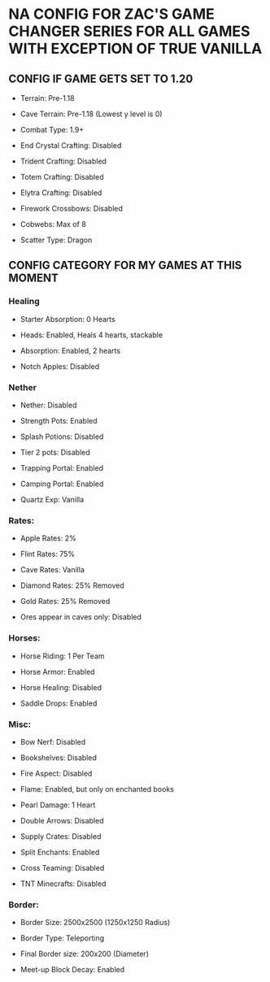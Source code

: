 # NA CONFIG FOR ZAC'S GAME CHANGER SERIES FOR ALL GAMES WITH EXCEPTION OF TRUE VANILLA

## CONFIG IF GAME GETS SET TO 1.20

- Terrain: Pre-1.18

- Cave Terrain: Pre-1.18 (Lowest y level is 0)

- Combat Type: 1.9+

- End Crystal Crafting: Disabled

- Trident Crafting: Disabled

- Totem Crafting: Disabled

- Elytra Crafting: Disabled

- Firework Crossbows: Disabled

- Cobwebs: Max of 8

- Scatter Type: Dragon


## CONFIG CATEGORY FOR MY GAMES AT THIS MOMENT

### Healing

- Starter Absorption: 0 Hearts

- Heads: Enabled, Heals 4 hearts, stackable

- Absorption: Enabled, 2 hearts

- Notch Apples: Disabled

### Nether

- Nether: Disabled

- Strength Pots: Enabled

- Splash Potions: Disabled

- Tier 2 pots: Disabled

- Trapping Portal: Enabled

- Camping Portal: Enabled

- Quartz Exp: Vanilla

### Rates:

- Apple Rates: 2%

- Flint Rates: 75%

- Cave Rates: Vanilla

- Diamond Rates: 25% Removed

- Gold Rates: 25% Removed

- Ores appear in caves only: Disabled

### Horses: 

- Horse Riding: 1 Per Team

- Horse Armor: Enabled

- Horse Healing: Disabled

- Saddle Drops: Enabled

### Misc: 

- Bow Nerf: Disabled

- Bookshelves: Disabled

- Fire Aspect: Disabled

- Flame: Enabled, but only on enchanted books

- Pearl Damage: 1 Heart

- Double Arrows: Disabled

- Supply Crates: Disabled

- Split Enchants: Enabled

- Cross Teaming: Disabled

- TNT Minecrafts: Disabled

### Border: 

- Border Size: 2500x2500 (1250x1250 Radius)

- Border Type: Teleporting

- Final Border size: 200x200 (Diameter)

- Meet-up Block Decay: Enabled

